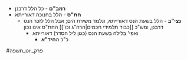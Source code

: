 * **רמב"ם** - כל הלל דרבנן
* **חת"ס** - הלל בחנוכה דאורייתא 
	* **נצי"ב** - הלל בשעת הנס דאורייתא, ונלמד משירת הים; אבל הלל לזכר הנס דרבנן, ומש"כ [[כבוד תלמידי חכמים|הרה"ג וכו']] החת"ס אינו נכון
		* ואפי' בלילה בשעת הנס (כגון ליל הסדר) דאורייתא
			* כ"כ ה**חיד"א**

#פרק_יוט_תשפה 
